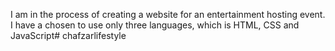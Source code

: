 I am in the process of creating a website for an entertainment hosting event. I have a chosen to use only three languages, which is HTML, CSS and JavaScript# chafzarlifestyle
